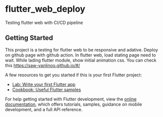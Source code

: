 # flutter_web_deploy

Testing flutter web with CI/CD pipeline

## Getting Started

This project is a testing for flutter web to be responsive and adative. Deploy on github page with github action. In flutter web, load stating page need to wait. While lading flutter module, show initial animation css. You can check this https://saw-yanlinoo.github.io/#/




A few resources to get you started if this is your first Flutter project:

- [Lab: Write your first Flutter app](https://docs.flutter.dev/get-started/codelab)
- [Cookbook: Useful Flutter samples](https://docs.flutter.dev/cookbook)

For help getting started with Flutter development, view the
[online documentation](https://docs.flutter.dev/), which offers tutorials,
samples, guidance on mobile development, and a full API reference.
